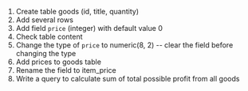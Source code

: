 1. Create table goods (id, title, quantity)
2. Add several rows
3. Add field `price` (integer) with default value 0
4. Check table content
5. Change the type of `price` to numeric(8, 2)
-- clear the field before changing the type
6. Add prices to goods table
7. Rename the field to item_price
8. Write a query to calculate sum of total possible profit from all goods